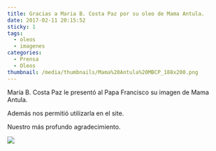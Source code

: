 ```yaml
---
title: Gracias a Maria B. Costa Paz por su oleo de Mama Antula.
date: 2017-02-11 20:15:52
sticky: 1
tags:
  - oleos
  - imagenes
categories:
  - Prensa
  - Oleos
thumbnail: /media/thumbnails/Mama%20Antula%20MBCP_188x200.png
---
```


María B. Costa Paz le presentó al Papa Francisco su imagen de Mama Antula.

Además nos permitió utilizarla en el site.

Nuestro más profundo agradecimiento.

![](/media/thumbnails/Mama%20Antula%20MBCP_375x400.png)
